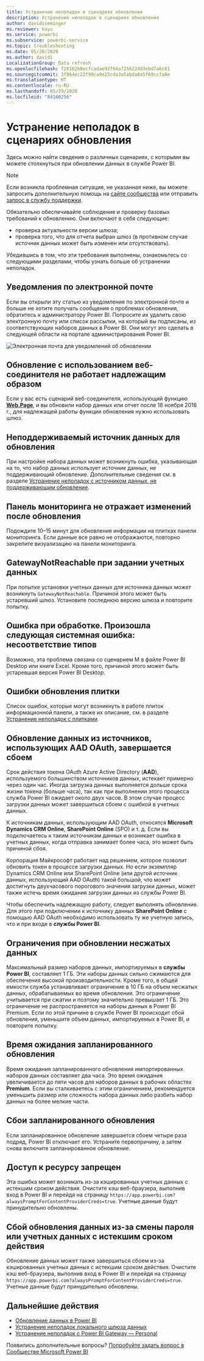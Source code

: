 ```yaml
---
title: Устранение неполадок в сценариях обновления
description: Устранение неполадок в сценариях обновления
author: davidiseminger
ms.reviewer: kayu
ms.service: powerbi
ms.subservice: powerbi-service
ms.topic: troubleshooting
ms.date: 05/28/2020
ms.author: davidi
LocalizationGroup: Data refresh
ms.openlocfilehash: f28182b8ecfcadae92f64a725622493ebd7a6c61
ms.sourcegitcommit: 3f864ec22f99ca9e25cda3a5abda8a5f69ccfa8e
ms.translationtype: HT
ms.contentlocale: ru-RU
ms.lasthandoff: 05/29/2020
ms.locfileid: "84160256"
---
```

# <a name="troubleshooting-refresh-scenarios"></a>Устранение неполадок в сценариях обновления

Здесь можно найти сведения о различных сценариях, с которыми вы можете столкнуться при обновлении данных в службе Power BI.

> [!NOTE]
> Если возникла проблемная ситуация, не указанная ниже, вы можете запросить дополнительную помощь на [сайте сообщества](https://community.powerbi.com/) или отправить [запрос в службу поддержки](https://powerbi.microsoft.com/support/).
>

Обязательно обеспечивайте соблюдение и проверку базовых требований к обновлению. Они включают в себя следующие:

* проверка актуальности версии шлюза;
* проверка того, что для отчета выбран шлюз (в противном случае источник данных может быть изменен или отсутствовать).

Убедившись в том, что эти требования выполнены, ознакомьтесь со следующими разделами, чтобы узнать больше об устранении неполадок. 


## <a name="email-notifications"></a>Уведомления по электронной почте

Если вы открыли эту статью из уведомления по электронной почте и больше не хотите получать сообщения о проблемах обновления, обратитесь к администратору Power BI. Попросите их удалить свою электронную почту или список рассылки, на который вы подписаны, из соответствующих наборов данных в Power BI. Они могут это сделать в следующей области на портале администрирования Power BI.

![Электронная почта для уведомлений об обновлении](media/refresh-troubleshooting-refresh-scenarios/refresh-email.png)

## <a name="refresh-using-web-connector-doesnt-work-properly"></a>Обновление с использованием веб-соединителя не работает надлежащим образом

Если у вас есть сценарий веб-соединителя, использующий функцию [**Web.Page**](/powerquery-m/web-page), и вы обновили набор данных или отчет после 18 ноября 2016 г., для надлежащей работы функции обновления нужно использовать шлюз.

## <a name="unsupported-data-source-for-refresh"></a>Неподдерживаемый источник данных для обновления

При настройке набора данных может возникнуть ошибка, указывающая на то, что набор данных использует источник данных, не поддерживающий обновление. Дополнительные сведения см. в разделе [Устранение неполадок с источником данных, не поддерживающим обновление](service-admin-troubleshoot-unsupported-data-source-for-refresh.md).

## <a name="dashboard-doesnt-reflect-changes-after-refresh"></a>Панель мониторинга не отражает изменений после обновления

Подождите 10–15 минут для обновления информации на плитках панели мониторинга. Если данные все равно не отображаются, повторно закрепите визуализацию на панели мониторинга.

## <a name="gatewaynotreachable-when-setting-credentials"></a>GatewayNotReachable при задании учетных данных

При попытке установки учетных данных для источника данных может возникнуть `GatewayNotReachable`. Причиной этого может быть устаревший шлюз. Установите последнюю версию шлюза и повторите попытку.

## <a name="processing-error-the-following-system-error-occurred-type-mismatch"></a>Ошибка при обработке. Произошла следующая системная ошибка: несоответствие типов

Возможно, эта проблема связана со сценарием M в файле Power BI Desktop или книге Excel. Кроме того, причиной этого может быть устаревшая версия Power BI Desktop.

## <a name="tile-refresh-errors"></a>Ошибки обновления плитки

Список ошибок, которые могут возникнуть в работе плиток информационной панели, а также их описание, см. в разделе [Устранение неполадок с плитками](refresh-troubleshooting-tile-errors.md).

## <a name="refresh-fails-when-updating-data-from-sources-that-use-aad-oauth"></a>Обновление данных из источников, использующих AAD OAuth, завершается сбоем

Срок действия токена OAuth Azure Active Directory (**AAD**), используемого большинством источников данных, истекает примерно через один час. Иногда загрузка данных выполняется дольше срока жизни токена (больше часа), так как при выполнении этого процесса служба Power BI ожидает около двух часов. В этом случае процесс загрузки данных может завершиться сбоем c ошибкой в учетных данных.

К источникам данных, использующим AAD OAuth, относятся **Microsoft Dynamics CRM Online**, **SharePoint Online** (SPO) и т. д. Если вы подключаетесь к таким источникам данных и возникает ошибка в учетных данных, когда отправка занимает более часа, это может быть причиной сбоя.

Корпорация Майкрософт работает над решением, которое позволит обновить токен в процессе загрузки данных. Но если экземпляр Dynamics CRM Online или SharePoint Online (или другой источник данных, использующий AAD OAuth) такой большой, что может достигнуть двухчасового порогового значения загрузки данных, может также истечь время ожидания загрузки данных из службы Power BI.

Чтобы обеспечить надлежащую работу, следует выполнять обновление. Для этого при подключении к источнику данных **SharePoint Online** с помощью AAD OAuth необходимо использовать ту же учетную запись, что и при входе в **службы Power BI**.

## <a name="uncompressed-data-limits-for-refresh"></a>Ограничения при обновлении несжатых данных

Максимальный размер наборов данных, импортируемых в **службы Power BI**, составляет 1 ГБ. Эти наборы данных сильно сжимаются для обеспечения высокой производительности. Кроме того, в общей емкости служба устанавливает ограничение в 10 ГБ на объем несжатых данных, обрабатываемых во время обновления. Это ограничение учитывается при сжатии и поэтому значительно превышает 1 ГБ. Это ограничение не распространяется на наборы данных в Power BI Premium. Если по этой причине в службе Power BI происходит сбой обновления, уменьшите объем данных, импортируемых в Power BI, и повторите попытку.

## <a name="scheduled-refresh-timeout"></a>Время ожидания запланированного обновления

Время ожидания запланированного обновления импортированных наборов данных составляет два часа. Это время ожидания увеличивается до пяти часов для наборов данных в рабочих областях **Premium**. Если вы сталкиваетесь с этим ограничением, рекомендуется уменьшить размер или сложность набора данных либо разбить набор данных на более мелкие части.

## <a name="scheduled-refresh-failures"></a>Сбои запланированного обновления

Если запланированное обновление завершается сбоем четыре раза подряд, Power BI отключает его. Устраните первопричину, а затем снова включите запланированное обновление.

## <a name="access-to-the-resource-is-forbidden"></a>Доступ к ресурсу запрещен  

Эта ошибка может возникать из-за кэшированных учетных данных с истекшим сроком действия. Очистите кэш веб-браузера, выполнив вход в Power BI и перейдя на страницу `https://app.powerbi.com?alwaysPromptForContentProviderCreds=true`. Учетные данные будут принудительно обновлены.

## <a name="data-refresh-failure-because-of-password-change-or-expired-credentials"></a>Сбой обновления данных из-за смены пароля или учетных данных с истекшим сроком действия

Обновление данных может также завершиться сбоем из-за кэшированных учетных данных с истекшим сроком действия. Очистите кэш веб-браузера, выполнив вход в Power BI и перейдя на страницу `https://app.powerbi.com?alwaysPromptForContentProviderCreds=true`. Учетные данные будут принудительно обновлены.

## <a name="next-steps"></a>Дальнейшие действия

- [Обновление данных в Power BI](refresh-data.md)  
- [Устранение неполадок локального шлюза данных](service-gateway-onprem-tshoot.md)  
- [Устранение неполадок с Power BI Gateway — Personal](service-admin-troubleshooting-power-bi-personal-gateway.md)  

Появились дополнительные вопросы? [Попробуйте задать вопрос в Сообществе Microsoft Power BI](https://community.powerbi.com/)
